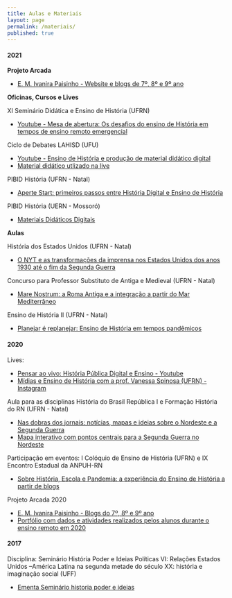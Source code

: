 ```yaml
---
title: Aulas e Materiais
layout: page
permalink: /materiais/
published: true
---
```


#### 2021

**Projeto Arcada**
- [E. M. Ivanira Paisinho - Website e blogs de 7º, 8º e 9º ano](https://0jonjo.github.io/arcada) 

**Oficinas, Cursos e Lives**

XI Seminário Didática e Ensino de História (UFRN)
- [Youtube - Mesa de abertura: Os desafios do ensino de História em tempos de ensino remoto emergencial](https://www.youtube.com/watch?v=4N0qngKDMy0)

Ciclo de Debates LAHISD (UFU)
- [Youtube - Ensino de História e produção de material didático digital](https://www.youtube.com/watch?v=jNVQJjDxcdc)
- [Material didático utlizado na live](https://www.notion.so/joaogilberto/Ensino-de-Hist-ria-e-produ-o-de-material-did-tico-digital-b4c022b019ae4a1fa2ac81d8555944ee)

PIBID História (UFRN - Natal)
- [Aperte Start: primeiros passos entre História Digital e Ensino de História](https://www.notion.so/joaogilberto/Aperte-Start-primeiros-passos-entre-Hist-ria-Digital-e-Ensino-de-Hist-ria-689f50857fcd4221ab49789d413b2921)

PIBID História (UERN - Mossoró)
- [Materiais Didáticos Digitais](https://www.notion.so/joaogilberto/Materiais-Did-ticos-Digitais-1f6e452d587f472a9a6d121f30d49379)

**Aulas** 

História dos Estados Unidos (UFRN - Natal)
- [O NYT e as transformações da imprensa nos Estados Unidos dos anos 1930 até o fim da Segunda Guerra](https://0jonjo.github.io/0jonjo/blog/2021/nyt1930/)

Concurso para Professor Substituto de Antiga e Medieval (UFRN - Natal)
- [Mare Nostrum: a Roma Antiga e a integração a partir do Mar Mediterrâneo](https://www.notion.so/joaogilberto/Mare-Nostrum-a-Roma-Antiga-e-a-integra-o-a-partir-do-Mar-Mediterr-neo-373ce2d03c76448093ad013b2b8794f6)

Ensino de História II (UFRN - Natal)
- [Planejar é replanejar: Ensino de História em tempos pandêmicos](https://www.notion.so/joaogilberto/Planejar-replanejar-Ensino-de-Hist-ria-em-tempos-pand-micos-d71a43a869684294839a0040dfc367b5)

#### 2020 

Lives:
- [Pensar ao vivo: História Pública Digital e Ensino - Youtube](https://www.youtube.com/watch?v=m8-9FT8OCrg)
- [Mídias e Ensino de História com a prof. Vanessa Spinosa (UFRN) - Instagram](https://www.instagram.com/p/CGD2WUcJHPj/)

Aula para as disciplinas História do Brasil República I  e Formação História do RN (UFRN - Natal)
- [Nas dobras dos jornais: notícias, mapas e ideias sobre o Nordeste e a Segunda Guerra](https://www.notion.so/joaogilberto/Nas-dobras-dos-jornais-not-cias-mapas-e-ideias-sobre-o-Nordeste-e-a-Segunda-Guerra-b3fe5035e9144728816d0f9cff03473e)
- [Mapa interativo com pontos centrais para a Segunda Guerra no Nordeste](https://umap.openstreetmap.fr/pt-br/map/todo-nordeste-que-couber-a-gente-publica_517210#3/4.13/50.63)

Participação em eventos: I Colóquio de Ensino de História (UFRN) e IX Encontro Estadual da ANPUH-RN
- [Sobre História, Escola e Pandemia: a experiência do Ensino de História a partir de blogs](https://www.notion.so/joaogilberto/Sobre-Hist-ria-Escola-e-Pandemia-c8989e2ffdb945e5a8b1a42ba64de00a)

Projeto Arcada 2020
- [E. M. Ivanira Paisinho - Blogs do 7º, 8º e 9º ano](https://joaogilberto0.wordpress.com/escola/) 
- [Portfólio com dados e atividades realizados pelos alunos durante o ensino remoto em 2020](https://www.notion.so/joaogilberto/Fazendo-Hist-ria-12a2c3f5a03444c1880aa2be1d39f87f)

#### 2017

Disciplina: Seminário História Poder e Ideias Políticas VI: Relações Estados Unidos –América Latina na segunda metade do século XX: história e imaginação social (UFF)
- [Ementa Seminário historia poder e ideias](https://hcommons.org/app/uploads/sites/1001933/2020/12/ementa-seminario-historia-poder-e-ideias.pdf)
